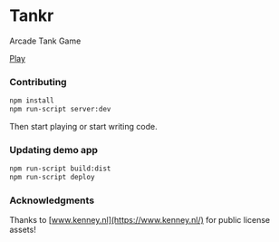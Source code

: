# Tankr
Arcade Tank Game

[Play](https://hacktm2017bozo.github.io/Tankr/)

### Contributing

```bash
npm install
npm run-script server:dev
```
Then start playing or start writing code.


### Updating demo app
```bash
npm run-script build:dist
npm run-script deploy
```

### Acknowledgments

Thanks to [www.kenney.nl](https://www.kenney.nl/) for public license assets!